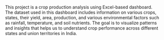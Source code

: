 This project is a crop production analysis using Excel-based dashboard. The dataset used in this dashboard includes information on various crops, states, their yield, area, production, and various environmental factors such as rainfall, temperature, and soil nutrients. The goal is to visualize patterns and insights that helps us to understand crop performance across different states and union territories in India.
